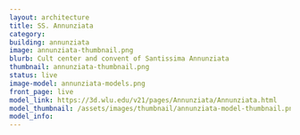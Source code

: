 ```yaml
---
layout: architecture
title: SS. Annunziata
category: 
building: annunziata
image: annunziata-thumbnail.png
blurb: Cult center and convent of Santissima Annunziata
thumbnail: annunziata-thumbnail.png
status: live
image-model: annunziata-models.png
front_page: live
model_link: https://3d.wlu.edu/v21/pages/Annunziata/Annunziata.html
model_thumbnail: /assets/images/thumbnail/annunziata-model-thumbnail.png
model_info: 
---
```

